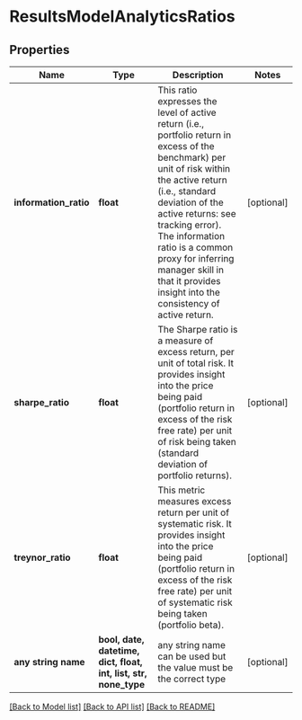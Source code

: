 # ResultsModelAnalyticsRatios


## Properties
Name | Type | Description | Notes
------------ | ------------- | ------------- | -------------
**information_ratio** | **float** | This ratio expresses the level of active return (i.e., portfolio return in excess of the benchmark) per unit of risk within the active return (i.e., standard deviation of the active returns: see tracking error). The information ratio is a common proxy for inferring manager skill in that it provides insight into the consistency of active return. | [optional] 
**sharpe_ratio** | **float** | The Sharpe ratio is a measure of excess return, per unit of total risk. It provides insight into the price being paid (portfolio return in excess of the risk free rate) per unit of risk being taken (standard deviation of portfolio returns). | [optional] 
**treynor_ratio** | **float** | This metric measures excess return per unit of systematic risk. It provides insight into the price being paid (portfolio return in excess of the risk free rate) per unit of systematic risk being taken (portfolio beta). | [optional] 
**any string name** | **bool, date, datetime, dict, float, int, list, str, none_type** | any string name can be used but the value must be the correct type | [optional]

[[Back to Model list]](../README.md#documentation-for-models) [[Back to API list]](../README.md#documentation-for-api-endpoints) [[Back to README]](../README.md)


